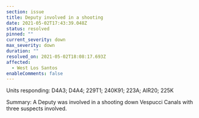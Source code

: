 ```yaml
---
section: issue
title: Deputy involved in a shooting
date: 2021-05-02T17:43:39.048Z
status: resolved
pinned: ""
current_severity: down
max_severity: down
duration: ""
resolved_on: 2021-05-02T18:08:17.693Z
affected:
  - West Los Santos
enableComments: false
---
```

Units responding: D4A3; D4A4; 229T1; 240K91; 223A; AIR20; 225K

Summary: A Deputy was involved in a shooting down Vespucci Canals with three suspects involved.